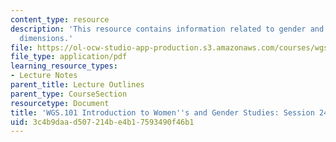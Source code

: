 ```yaml
---
content_type: resource
description: 'This resource contains information related to gender and work: global
  dimensions.'
file: https://ol-ocw-studio-app-production.s3.amazonaws.com/courses/wgs-101-introduction-to-womens-and-gender-studies-fall-2014/3c4b9daad507214be4b17593490f46b1_MITWGS_101F14_Sess24.pdf
file_type: application/pdf
learning_resource_types:
- Lecture Notes
parent_title: Lecture Outlines
parent_type: CourseSection
resourcetype: Document
title: 'WGS.101 Introduction to Women''s and Gender Studies: Session 24 Lecture Outline'
uid: 3c4b9daa-d507-214b-e4b1-7593490f46b1
---
```


